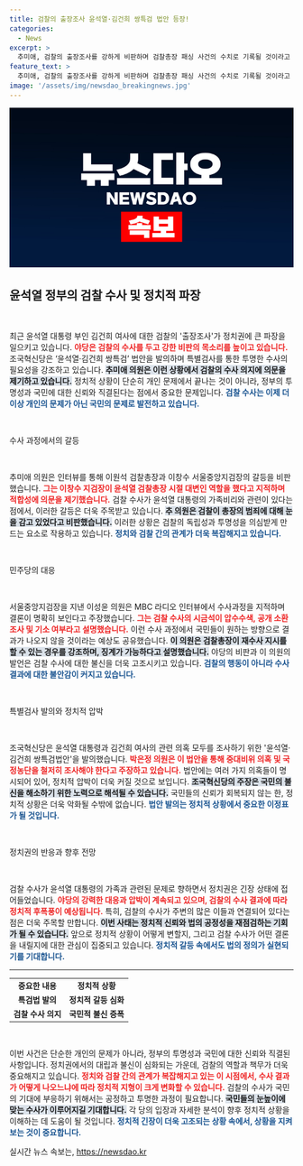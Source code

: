```yaml
---
title: 검찰의 출장조사 윤석열·김건희 쌍특검 법안 등장!
categories:
  - News
excerpt: >
  추미애, 검찰의 출장조사를 강하게 비판하며 검찰총장 패싱 사건의 수치로 기록될 것이라고 경고! 야당은 윤석열·김건희 쌍특검법을 발의하며 진상규명의 칼을 빼들었다. 과연 진실은 드러날까?
feature_text: >
  추미애, 검찰의 출장조사를 강하게 비판하며 검찰총장 패싱 사건의 수치로 기록될 것이라고 경고! 야당은 윤석열·김건희 쌍특검법을 발의하며 진상규명의 칼을 빼들었다. 과연 진실은 드러날까?
image: '/assets/img/newsdao_breakingnews.jpg'
---
```


<p><img src="/assets/img/newsdao_breakingnews.jpg" alt="koreaapp 속보" /></p>

<h2 data-ke-size="size26">윤석열 정부의 검찰 수사 및 정치적 파장</h2>

<p data-ke-size="size16">&nbsp;</p>

<p>최근 윤석열 대통령 부인 김건희 여사에 대한 검찰의 '출장조사'가 정치권에 큰 파장을 일으키고 있습니다. <b><span style="color: #ee2323;">야당은 검찰의 수사를 두고 강한 비판의 목소리를 높이고 있습니다.</span></b> 조국혁신당은 ‘윤석열·김건희 쌍특검’ 법안을 발의하며 특별검사를 통한 투명한 수사의 필요성을 강조하고 있습니다. <b><span style="background-color: #21538527;">추미애 의원은 이런 상황에서 검찰의 수사 의지에 의문을 제기하고 있습니다.</span></b> 정치적 상황이 단순히 개인 문제에서 끝나는 것이 아니라, 정부의 투명성과 국민에 대한 신뢰와 직결된다는 점에서 중요한 문제입니다. <b><span style="color: #1a5490;">검찰 수사는 이제 더 이상 개인의 문제가 아닌 국민의 문제로 발전하고 있습니다.</span></b></p>

<p data-ke-size="size16">&nbsp;</p>

<p>수사 과정에서의 갈등</p>

<p data-ke-size="size16">&nbsp;</p>

<p>추미애 의원은 인터뷰를 통해 이원석 검찰총장과 이창수 서울중앙지검장의 갈등을 비판했습니다. <b><span style="color: #ee2323;">그는 이창수 지검장이 윤석열 검찰총장 시절 대변인 역할을 했다고 지적하며 적합성에 의문을 제기했습니다.</span></b> 검찰 수사가 윤석열 대통령의 가족비리와 관련이 있다는 점에서, 이러한 갈등은 더욱 주목받고 있습니다. <b><span style="background-color: #21538527;">추 의원은 검찰이 총장의 범죄에 대해 눈을 감고 있었다고 비판했습니다.</span></b> 이러한 상황은 검찰의 독립성과 투명성을 의심받게 만드는 요소로 작용하고 있습니다. <b><span style="color: #1a5490;">정치와 검찰 간의 관계가 더욱 복잡해지고 있습니다.</span></b></p>

<p data-ke-size="size16">&nbsp;</p>

<p>민주당의 대응</p>

<p data-ke-size="size16">&nbsp;</p>

<p>서울중앙지검장을 지낸 이성윤 의원은 MBC 라디오 인터뷰에서 수사과정을 지적하며 결론이 명확히 보인다고 주장했습니다. <b><span style="color: #ee2323;">그는 검찰 수사의 시금석이 압수수색, 공개 소환조사 및 기소 여부라고 설명했습니다.</span></b> 이런 수사 과정에서 국민들이 원하는 방향으로 결과가 나오지 않을 것이라는 예상도 공유했습니다. <b><span style="background-color: #21538527;">이 의원은 검찰총장이 재수사 지시를 할 수 있는 경우를 강조하며, 징계가 가능하다고 설명했습니다.</span></b> 야당의 비판과 이 의원의 발언은 검찰 수사에 대한 불신을 더욱 고조시키고 있습니다. <b><span style="color: #1a5490;">검찰의 행동이 아니라 수사 결과에 대한 불안감이 커지고 있습니다.</span></b></p>

<p data-ke-size="size16">&nbsp;</p>

<p>특별검사 발의와 정치적 압박</p>

<p data-ke-size="size16">&nbsp;</p>

<p>조국혁신당은 윤석열 대통령과 김건희 여사의 관련 의혹 모두를 조사하기 위한 '윤석열·김건희 쌍특검법안'을 발의했습니다. <b><span style="color: #ee2323;">박은정 의원은 이 법안을 통해 중대비위 의혹 및 국정농단을 철저히 조사해야 한다고 주장하고 있습니다.</span></b> 법안에는 여러 가지 의혹들이 명시되어 있어, 정치적 압박이 더욱 커질 것으로 보입니다. <b><span style="background-color: #21538527;">조국혁신당의 주장은 국민의 불신을 해소하기 위한 노력으로 해석될 수 있습니다.</span></b> 국민들의 신뢰가 회복되지 않는 한, 정치적 상황은 더욱 악화될 수밖에 없습니다. <b><span style="color: #1a5490;">법안 발의는 정치적 상황에서 중요한 이정표가 될 것입니다.</span></b></p>

<p data-ke-size="size16">&nbsp;</p>

<p>정치권의 반응과 향후 전망</p>

<p data-ke-size="size16">&nbsp;</p>

<p>검찰 수사가 윤석열 대통령의 가족과 관련된 문제로 향하면서 정치권은 긴장 상태에 접어들었습니다. <b><span style="color: #ee2323;">야당의 강력한 대응과 압박이 계속되고 있으며, 검찰의 수사 결과에 따라 정치적 후폭풍이 예상됩니다.</span></b> 특히, 검찰의 수사가 주변의 많은 이들과 연결되어 있다는 점은 더욱 주목할 만합니다. <b><span style="background-color: #21538527;">이번 사태는 정치적 신뢰와 법의 공정성을 재점검하는 기회가 될 수 있습니다.</span></b> 앞으로 정치적 상황이 어떻게 변할지, 그리고 검찰 수사가 어떤 결론을 내릴지에 대한 관심이 집중되고 있습니다. <b><span style="color: #1a5490;">정치적 갈등 속에서도 법의 정의가 실현되기를 기대합니다.</span></b></p>

<hr>

<table style="width: 100%; border-collapse: collapse;">
  <tr>
    <td style="text-align: center; height: 17px;"><b>중요한 내용</b></td>
    <td style="text-align: center; height: 17px;"><b>정치적 상황</b></td>
  </tr>
  <tr>
    <td style="text-align: center; height: 17px;"><b>특검법 발의</b></td>
    <td style="text-align: center; height: 17px;"><b>정치적 갈등 심화</b></td>
  </tr>
  <tr>
    <td style="text-align: center; height: 17px;"><b>검찰 수사 의지</b></td>
    <td style="text-align: center; height: 17px;"><b>국민적 불신 증폭</b></td>
  </tr>
</table> 

<p data-ke-size="size16">&nbsp;</p>

<p>이번 사건은 단순한 개인의 문제가 아니라, 정부의 투명성과 국민에 대한 신뢰와 직결된 사항입니다. 정치권에서의 대립과 불신이 심화되는 가운데, 검찰의 역할과 책무가 더욱 중요해지고 있습니다. <b><span style="color: #ee2323;">정치와 검찰 간의 관계가 복잡해지고 있는 이 시점에서, 수사 결과가 어떻게 나오느냐에 따라 정치적 지형이 크게 변화할 수 있습니다.</span></b> 검찰의 수사가 국민의 기대에 부응하기 위해서는 공정하고 투명한 과정이 필요합니다. <b><span style="background-color: #21538527;">국민들의 눈높이에 맞는 수사가 이루어지길 기대합니다.</span></b> 각 당의 입장과 자세한 분석이 향후 정치적 상황을 이해하는 데 도움이 될 것입니다. <b><span style="color: #1a5490;">정치적 긴장이 더욱 고조되는 상황 속에서, 상황을 지켜보는 것이 중요합니다.</span></b></p>
실시간 뉴스 속보는, <a href="https://newsdao.kr" rel="dofollow">https://newsdao.kr</a>


